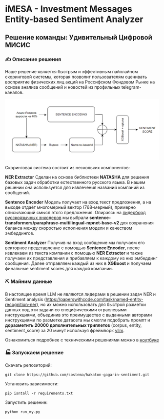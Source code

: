 # iMESA - Investment Messages Entity-based Sentiment Analyzer

## Решение команды: **Удивительный Цифровой МИСИС**


### ✍️ Описание решения

Наше решение является быстрым и эффективным пайплайном скоринговой системы, которая позволит пользователям оценивать восприятие физических лиц акций на Россифском Фондовом Рынке на основе анализа сообщений и новостей из профильных telegram-каналов.

![Screenshot](./figs/pipeline_arch.png)

Скоринговая система состоит из нескольких компонентов:

**NER Extractor**
Сделан на основе библиотеки **NATASHA** для решения базовых задач обработки естественного русского языка. В нашем решении она используется для извлечения названий компаний из сообщений.

**Sentence Encoder**
Модель получает на вход текст предложения, а на выходе отдаёт многомерный вектор (768-мерный), примерно описывающий смысл этого предложения. Опираясь на [лидерборд русскоязычных энкодеров](https://github.com/avidale/encodechka/tree/master) мы выбрали **sentence-transformers/paraphrase-multilingual-mpnet-base-v2** для сохранения баланса между скоростью исполнения модели и качеством эмбеддингов.

**Sentiment Analyzer**
Получив на вход сообщение мы получаем его векторное представление с помощью **Sentence Encoder**, после извлекаем из текста компании с помощью **NER Extractor** и также получаем их представления и прибавляем к каждому из них эмбеддинг сообщения. Далее отправляем каждый из них в **XGBoost** и получаем финальные sentiment scores для каждой компании.

### ⛏️ Майним данные
В настоящее время LLM не являются лидерами в решении задач NER и Sentiment analysis (https://paperswithcode.com/task/named-entity-recognition-ner), но их можно использовать для быстрой разметки данных под эти задачи со специфическими отраслевыми инструкциями, объединив это преимущество с выданными авторами инструкциями по разметке датасета мы смогли подобрать промпт и **доразметить 20000 дополнительных триплетов** (corpus, entity, sentiment_score) за 20 минут используя фреймворк [vllm](https://github.com/vllm-project/vllm).

Ознакомиться подробнее с техническими решениями можно в [ноутбуке](./notebooks_important/technology.ipynb)

### 🏭 Запускаем решение

Скачать репозиторий:
```
git clone https://github.com/sostema/hakaton-gagarin-sentiment.git
```

Установить зависимости:
```
pip isntall -r requirements.txt
```

Запустить решение:
```
python run_my.py
```
